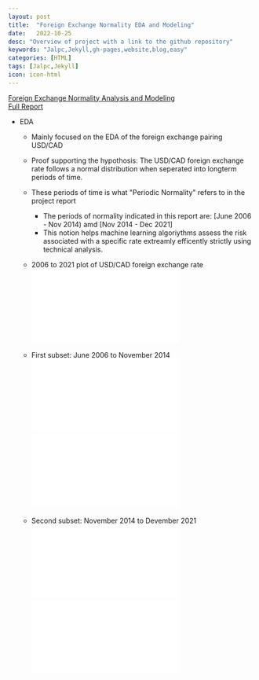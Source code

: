 ```yaml
---
layout: post
title:  "Foreign Exchange Normality EDA and Modeling"
date:   2022-10-25
desc: "Overview of project with a link to the github repository"
keywords: "Jalpc,Jekyll,gh-pages,website,blog,easy"
categories: [HTML]
tags: [Jalpc,Jekyll]
icon: icon-html
---
```


[Foreign Exchange Normality Analysis and Modeling](https://github.com/jamiesolomon/ForeignExchangeNormality) <br>
[Full Report](/images/FullReport.pdf)
 + EDA
    - Mainly focused on the EDA of the foreign exchange pairing USD/CAD
    - Proof supporting the hypothosis: The USD/CAD foreign exchange rate follows a normal distribution when seperated into longterm periods of time.
    - These periods of time is what "Periodic Normality" refers to in the project report
        - The periods of normality indicated in this report are: [June 2006 - Nov 2014) amd [Nov 2014 - Dec 2021]
        - This notion helps machine learning algoriythms assess the risk associated with a specific rate extreamly efficently strictly using technical analysis.
    - 2006 to 2021 plot of USD/CAD foreign exchange rate
    ![Specified pdf plot](/images/USDCAD_FullPlot.pdf)
    
    - First subset: June 2006 to November 2014
    ![Specified pdf plot](/images/USDCAD_2006-2014_Plot.pdf)
    ![Specified pdf plot](/images/2006-2014_CADUSD_Hist.pdf)
    
    - Second subset: November 2014 to Devember 2021
    ![Specified pdf plot](/images/USDCAD_2014-2021_Plot.pdf)
    ![Specified pdf plot](/images/2014-2021_CADUSD_Hist.pdf)